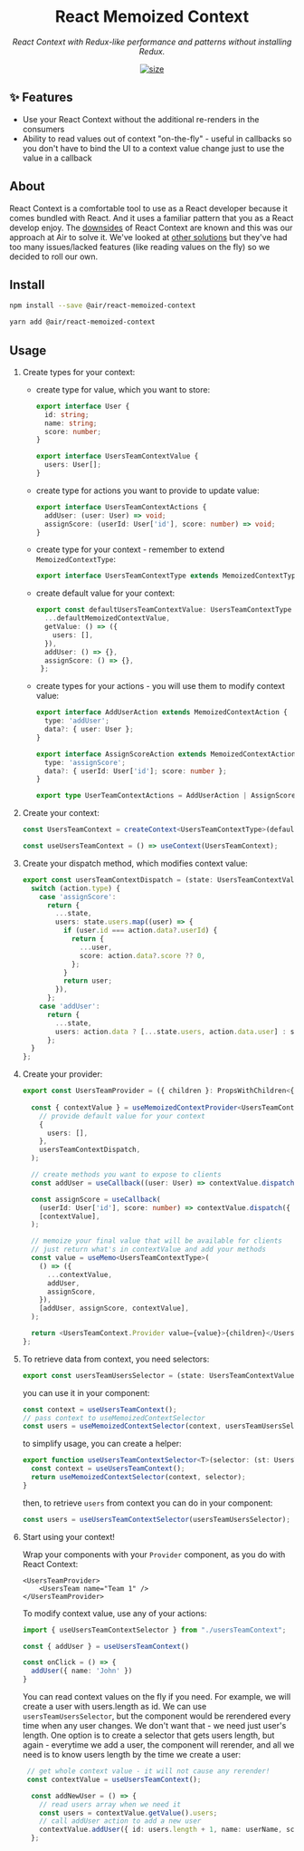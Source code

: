 <h1 align="center">React Memoized Context</h1>
<p align="center"><i>React Context with Redux-like performance and patterns without installing Redux.</i></p>

<p align="center">
  <a href="https://www.npmjs.com/package/@air/react-memoized-context">
    <img src="https://img.shields.io/npm/v/@air/react-memoized-context?color=2E77FF" alt="size" />
  </a>
</p>

## ✨ Features <a name="features"></a>

- Use your React Context without the additional re-renders in the consumers
- Ability to read values out of context "on-the-fly" - useful in callbacks so you don't have to bind the UI to a context value change just to use the value in a callback

## About
React Context is a comfortable tool to use as a React developer because it comes bundled with React. And it uses a familiar pattern that you as a React develop enjoy. The [downsides](https://blog.thoughtspile.tech/2021/10/04/react-context-dangers/) of React Context are known and this was our approach at Air to solve it. We've looked at [other solutions](https://github.com/dai-shi/use-context-selector) but they've had too many issues/lacked features (like reading values on the fly) so we decided to roll our own.

## Install

```bash
npm install --save @air/react-memoized-context
```
```bash
yarn add @air/react-memoized-context
```

## Usage

1. Create types for your context:

   - create type for value, which you want to store:
       ```typescript
       export interface User {
         id: string;
         name: string;
         score: number;
       }
    
       export interface UsersTeamContextValue {
         users: User[];
       }
       ```
   - create type for actions you want to provide to update value:
       ```typescript
       export interface UsersTeamContextActions {
         addUser: (user: User) => void;
         assignScore: (userId: User['id'], score: number) => void;
       }
       ```
   - create type for your context - remember to extend `MemoizedContextType`:
       ```typescript
       export interface UsersTeamContextType extends MemoizedContextType<UsersTeamContextValue>, UsersTeamContextActionsType {}
       ```
   - create default value for your context:
     ```typescript
     export const defaultUsersTeamContextValue: UsersTeamContextType = {
       ...defaultMemoizedContextValue,
       getValue: () => ({
         users: [],
       }),
       addUser: () => {},
       assignScore: () => {},
      };
      ```
   - create types for your actions - you will use them to modify context value:
     ```typescript  
     export interface AddUserAction extends MemoizedContextAction {
       type: 'addUser';
       data?: { user: User };
     }
  
     export interface AssignScoreAction extends MemoizedContextAction {
       type: 'assignScore';
       data?: { userId: User['id']; score: number };
     }
  
     export type UserTeamContextActions = AddUserAction | AssignScoreAction;
     ```
2. Create your context:

    ```typescript
    const UsersTeamContext = createContext<UsersTeamContextType>(defaultUsersTeamContextValue);
    
    const useUsersTeamContext = () => useContext(UsersTeamContext);
    ```

3. Create your dispatch method, which modifies context value:
    ```typescript
    export const usersTeamContextDispatch = (state: UsersTeamContextValue, action: UserTeamContextActions) => {
      switch (action.type) {
        case 'assignScore':
          return {
            ...state,
            users: state.users.map((user) => {
              if (user.id === action.data?.userId) {
                return {
                  ...user,
                  score: action.data?.score ?? 0,
                };
              }
              return user;
            }),
          };
        case 'addUser':
          return {
            ...state,
            users: action.data ? [...state.users, action.data.user] : state.users,
          };
      }
    };
    ```
4. Create your provider:
    ```typescript
    export const UsersTeamProvider = ({ children }: PropsWithChildren<{}>) => {
      
      const { contextValue } = useMemoizedContextProvider<UsersTeamContextValue>(
        // provide default value for your context
        {
          users: [],
        },
        usersTeamContextDispatch,
      );
    
      // create methods you want to expose to clients
      const addUser = useCallback((user: User) => contextValue.dispatch({ type: 'addUser', data: { user } }), [contextValue]);
    
      const assignScore = useCallback(
        (userId: User['id'], score: number) => contextValue.dispatch({ type: 'assignScore', data: { userId, score } }),
        [contextValue],
      );
    
      // memoize your final value that will be available for clients
      // just return what's in contextValue and add your methods
      const value = useMemo<UsersTeamContextType>(
        () => ({
          ...contextValue,
          addUser,
          assignScore,
        }),
        [addUser, assignScore, contextValue],
      );
    
      return <UsersTeamContext.Provider value={value}>{children}</UsersTeamContext.Provider>;
    };
    ```
   
5. To retrieve data from context, you need selectors:
    ```typescript
    export const usersTeamUsersSelector = (state: UsersTeamContextValue) => state.users;
    ```
   
    you can use it in your component:
    ```typescript
    const context = useUsersTeamContext();
    // pass context to useMemoizedContextSelector
    const users = useMemoizedContextSelector(context, usersTeamUsersSelector);
    ```
   
    to simplify usage, you can create a helper:
    ```typescript
    export function useUsersTeamContextSelector<T>(selector: (st: UsersTeamContextValue) => T) {
      const context = useUsersTeamContext();
      return useMemoizedContextSelector(context, selector);
    }
    
    ```
    then, to retrieve `users` from context you can do in your component:

    ```typescript
    const users = useUsersTeamContextSelector(usersTeamUsersSelector);
    ```

6. Start using your context!

    Wrap your components with your `Provider` component, as you do with React Context:

    ```react
    <UsersTeamProvider>
        <UsersTeam name="Team 1" />
    </UsersTeamProvider>
    ```
   
    To modify context value, use any of your actions:

    ```typescript
    import { useUsersTeamContextSelector } from "./usersTeamContext";
    
    const { addUser } = useUsersTeamContext()
    
    const onClick = () => {
      addUser({ name: 'John' })
    }
    
    ```

    You can read context values on the fly if you need. For example, we will create a user with users.length as id. We can use `usersTeamUsersSelector`, but the component would be rerendered every time when any user changes. We don't want that - we need just user's length. One option is to create a selector that gets users length, but again - everytime we add a user, the component will rerender, and all we need is to know users length by the time we create a user:
    ```typescript
     // get whole context value - it will not cause any rerender!
     const contextValue = useUsersTeamContext();
    
      const addNewUser = () => {
        // read users array when we need it
        const users = contextValue.getValue().users;
        // call addUser action to add a new user
        contextValue.addUser({ id: users.length + 1, name: userName, score: 0 });
      };
    ```
